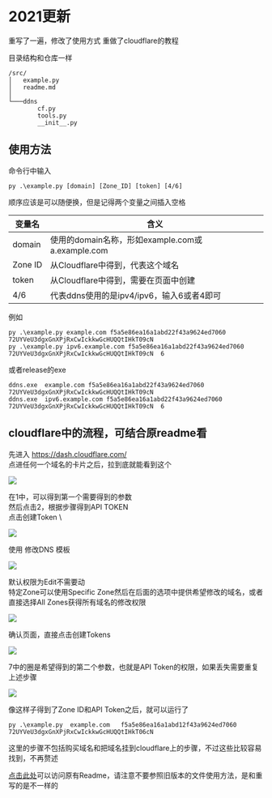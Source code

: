 # 2021更新
重写了一遍，修改了使用方式
重做了cloudflare的教程

目录结构和仓库一样

    /src/
    │   example.py
    │   readme.md
    │
    └───ddns
            cf.py
            tools.py
            __init__.py

## 使用方法
命令行中输入

    py .\example.py [domain] [Zone_ID] [token] [4/6]

顺序应该是可以随便换，但是记得两个变量之间插入空格

|变量名|含义|
|---|---|
|domain|使用的domain名称，形如example.com或a.example.com|
|Zone ID|从Cloudflare中得到，代表这个域名|
|token|从Cloudflare中得到，需要在页面中创建|
|4/6|代表ddns使用的是ipv4/ipv6，输入6或者4即可|

例如

    py .\example.py example.com f5a5e86ea16a1abd22f43a9624ed7060 72UYVeU3dgxGnXPjRxCwIckkwGcHUQQtIHkT09cN     
    py .\example.py ipv6.example.com f5a5e86ea16a1abd22f43a9624ed7060 72UYVeU3dgxGnXPjRxCwIckkwGcHUQQtIHkT09cN  6

或者release的exe

    ddns.exe  example.com f5a5e86ea16a1abd22f43a9624ed7060 72UYVeU3dgxGnXPjRxCwIckkwGcHUQQtIHkT09cN     
    ddns.exe  ipv6.example.com f5a5e86ea16a1abd22f43a9624ed7060 72UYVeU3dgxGnXPjRxCwIckkwGcHUQQtIHkT09cN  6

## cloudflare中的流程，可结合原readme看
先进入 https://dash.cloudflare.com/  \
点进任何一个域名的卡片之后，拉到底就能看到这个

![](https://p.sda1.dev/3/8982d2b3e67b1c85ad5184eaff682bb4/)

在1中，可以得到第一个需要得到的参数 \
然后点击2，根据步骤得到API TOKEN \
点击创建Token \

![](https://p.sda1.dev/3/d330ceaf4802758135a91b575d7ce387/)

使用 修改DNS 模板

![](https://p.sda1.dev/3/80b089fe203503ea078c8bc5aa8a55bc/)

默认权限为Edit不需要动 \
特定Zone可以使用Specific Zone然后在后面的选项中提供希望修改的域名，或者直接选择All Zones获得所有域名的修改权限

![](https://p.sda1.dev/3/8d9097e723e5b1fbf4a958409f2b6725/)

确认页面，直接点击创建Tokens

![](https://p.sda1.dev/3/27c23539ecf67360870168890d501b92/)

7中的圈是希望得到的第二个参数，也就是API Token的权限，如果丢失需要重复上述步骤

![](https://p.sda1.dev/3/2d6d04c66299c21ff01382eb49dc2424/)

像这样子得到了Zone ID和API Token之后，就可以运行了

    py .\example.py  example.com   f5a5e86ea16a1abd12f43a9624ed7060   72UYVeU3dgxGnXPjRxCwIckkwGcHUQQtIHkT06cN

这里的步骤不包括购买域名和把域名挂到cloudflare上的步骤，不过这些比较容易找到，不再赘述

[点击此处](readme.old.md)可以访问原有Readme，请注意不要参照旧版本的文件使用方法，是和重写的是不一样的
